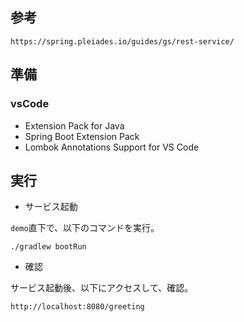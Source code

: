 ## 参考

`https://spring.pleiades.io/guides/gs/rest-service/`

## 準備

### vsCode

- Extension Pack for Java
- Spring Boot Extension Pack
- Lombok Annotations Support for VS Code

## 実行

- サービス起動

`demo`直下で、以下のコマンドを実行。

`./gradlew bootRun`

- 確認

サービス起動後、以下にアクセスして、確認。

`http://localhost:8080/greeting`
